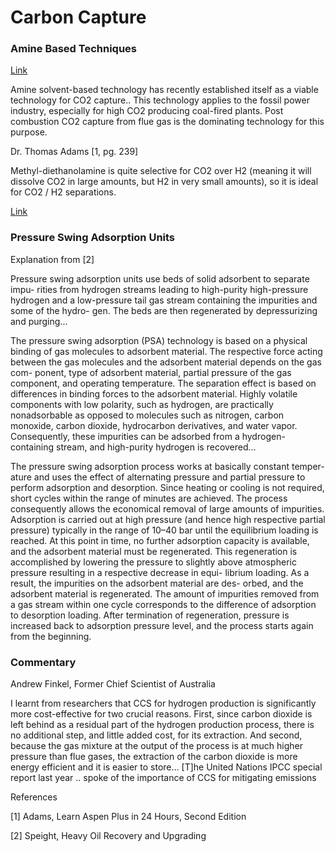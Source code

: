 # Carbon Capture

### Amine Based Techniques

[Link](https://www.sciencedirect.com/science/article/pii/S2772656822000124)

Amine solvent-based technology has recently established itself as a
viable technology for CO2 capture.. This technology applies to the
fossil power industry, especially for high CO2 producing coal-fired
plants. Post combustion CO2 capture from flue gas is the dominating
technology for this purpose.

Dr. Thomas Adams [1, pg. 239]

Methyl-diethanolamine is quite selective for CO2 over H2 (meaning it
will dissolve CO2 in large amounts, but H2 in very small amounts), so
it is ideal for CO2 / H2 separations.

[Link](https://www.smh.com.au/environment/sustainability/how-i-became-a-convert-to-hydrogen-20191220-p53lyz.html)


### Pressure Swing Adsorption Units

Explanation from [2]

Pressure swing adsorption units use beds of solid adsorbent to separate impu-
rities from hydrogen streams leading to high-purity high-pressure hydrogen and
a low-pressure tail gas stream containing the impurities and some of the hydro-
gen. The beds are then regenerated by depressurizing and purging...

The pressure swing adsorption (PSA) technology is based on a physical
binding of gas molecules to adsorbent material. The respective force
acting between the gas molecules and the adsorbent material depends on
the gas com- ponent, type of adsorbent material, partial pressure of
the gas component, and operating temperature. The separation effect is
based on differences in binding forces to the adsorbent
material. Highly volatile components with low polarity, such as
hydrogen, are practically nonadsorbable as opposed to molecules such
as nitrogen, carbon monoxide, carbon dioxide, hydrocarbon derivatives,
and water vapor. Consequently, these impurities can be adsorbed from a
hydrogen-containing stream, and high-purity hydrogen is recovered...

The pressure swing adsorption process works at basically constant
temper- ature and uses the effect of alternating pressure and partial
pressure to perform adsorption and desorption. Since heating or
cooling is not required, short cycles within the range of minutes are
achieved. The process consequently allows the economical removal of
large amounts of impurities. Adsorption is carried out at high
pressure (and hence high respective partial pressure) typically in the
range of 10–40 bar until the equilibrium loading is reached. At this
point in time, no further adsorption capacity is available, and the
adsorbent material must be regenerated. This regeneration is
accomplished by lowering the pressure to slightly above atmospheric
pressure resulting in a respective decrease in equi- librium
loading. As a result, the impurities on the adsorbent material are
des- orbed, and the adsorbent material is regenerated. The amount of
impurities removed from a gas stream within one cycle corresponds to
the difference of adsorption to desorption loading. After termination
of regeneration, pressure is increased back to adsorption pressure
level, and the process starts again from the beginning.

### Commentary

Andrew Finkel, Former Chief Scientist of Australia

I learnt from researchers that CCS for hydrogen production is
significantly more cost-effective for two crucial reasons. First,
since carbon dioxide is left behind as a residual part of the hydrogen
production process, there is no additional step, and little added
cost, for its extraction. And second, because the gas mixture at the
output of the process is at much higher pressure than flue gases, the
extraction of the carbon dioxide is more energy efficient and it is
easier to store... [T]he United Nations IPCC special report last year
.. spoke of the importance of CCS for mitigating emissions












References

[1] Adams, Learn Aspen Plus in 24 Hours, Second Edition

[2] Speight, Heavy Oil Recovery and Upgrading

